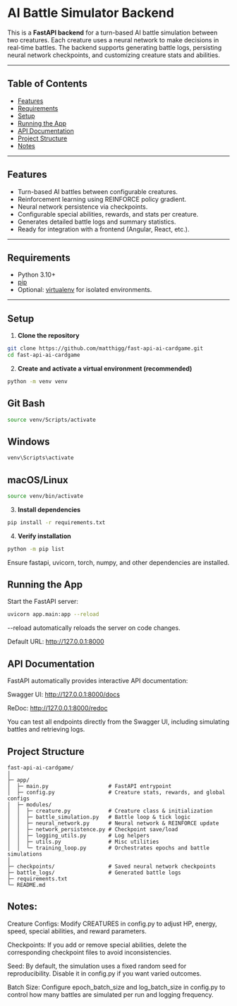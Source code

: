 # AI Battle Simulator Backend

This is a **FastAPI backend** for a turn-based AI battle simulation between two creatures. Each creature uses a neural network to make decisions in real-time battles. The backend supports generating battle logs, persisting neural network checkpoints, and customizing creature stats and abilities.

---

## Table of Contents

- [Features](#features)
- [Requirements](#requirements)
- [Setup](#setup)
- [Running the App](#running-the-app)
- [API Documentation](#api-documentation)
- [Project Structure](#project-structure)
- [Notes](#notes)

---

## Features

- Turn-based AI battles between configurable creatures.
- Reinforcement learning using REINFORCE policy gradient.
- Neural network persistence via checkpoints.
- Configurable special abilities, rewards, and stats per creature.
- Generates detailed battle logs and summary statistics.
- Ready for integration with a frontend (Angular, React, etc.).

---

## Requirements

- Python 3.10+
- [pip](https://pip.pypa.io/en/stable/installation/)
- Optional: [virtualenv](https://docs.python.org/3/library/venv.html) for isolated environments.

---

## Setup

1. **Clone the repository**

```bash
git clone https://github.com/matthigg/fast-api-ai-cardgame.git
cd fast-api-ai-cardgame
```

2. **Create and activate a virtual environment (recommended)**

```bash
python -m venv venv
```

## Git Bash

```bash
source venv/Scripts/activate
```

## Windows

```bash
venv\Scripts\activate
```

## macOS/Linux

```bash
source venv/bin/activate
```

3. **Install dependencies**

```bash
pip install -r requirements.txt
```

4. **Verify installation**

```bash
python -m pip list
```

Ensure fastapi, uvicorn, torch, numpy, and other dependencies are installed.

## Running the App

Start the FastAPI server:

```bash
uvicorn app.main:app --reload
```

--reload automatically reloads the server on code changes.

Default URL: http://127.0.0.1:8000

## API Documentation 

FastAPI automatically provides interactive API documentation:

Swagger UI: http://127.0.0.1:8000/docs

ReDoc: http://127.0.0.1:8000/redoc

You can test all endpoints directly from the Swagger UI, including simulating battles and retrieving logs.

## Project Structure

```
fast-api-ai-cardgame/
│
├─ app/
│  ├─ main.py                   # FastAPI entrypoint
│  ├─ config.py                 # Creature stats, rewards, and global configs
│  ├─ modules/
│  │  ├─ creature.py            # Creature class & initialization
│  │  ├─ battle_simulation.py   # Battle loop & tick logic
│  │  ├─ neural_network.py      # Neural network & REINFORCE update
│  │  ├─ network_persistence.py # Checkpoint save/load
│  │  ├─ logging_utils.py       # Log helpers
│  │  ├─ utils.py               # Misc utilities
│  │  └─ training_loop.py       # Orchestrates epochs and battle simulations
│
├─ checkpoints/                 # Saved neural network checkpoints
├─ battle_logs/                 # Generated battle logs
├─ requirements.txt
└─ README.md
```

## Notes:

Creature Configs: Modify CREATURES in config.py to adjust HP, energy, speed, special abilities, and reward parameters.

Checkpoints: If you add or remove special abilities, delete the corresponding checkpoint files to avoid inconsistencies.

Seed: By default, the simulation uses a fixed random seed for reproducibility. Disable it in config.py if you want varied outcomes.

Batch Size: Configure epoch_batch_size and log_batch_size in config.py to control how many battles are simulated per run and logging frequency.
